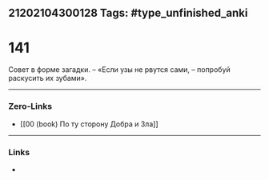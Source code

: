21202104300128
Tags: #type_unfinished_anki 
---
# 141

Совет в форме загадки. – «Если узы не рвутся сами, – попробуй раскусить их зубами».

---
### Zero-Links
- [[00 (book) По ту сторону Добра и Зла]]
---
### Links
-
